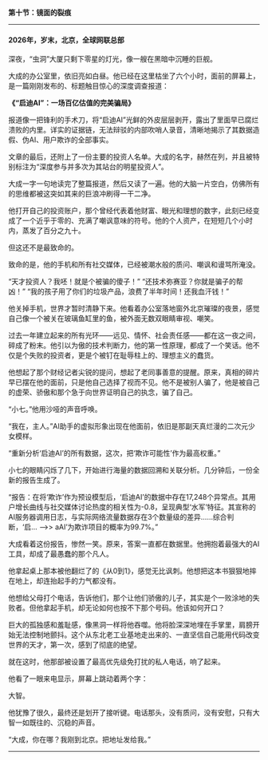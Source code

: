 **第十节：镜面的裂痕**

---

#### **2026年，岁末，北京，全球网联总部**

深夜，“虫洞”大厦只剩下零星的灯光，像一艘在黑暗中沉睡的巨舰。

大成的办公室里，依旧亮如白昼。他已经在这里枯坐了六个小时，面前的屏幕上，是一篇刚刚发布的、标题触目惊心的深度调查报道：

**《“启迪AI”：一场百亿估值的完美骗局》**

报道像一把锋利的手术刀，将“启迪AI”光鲜的外皮层层剥开，露出了里面早已腐烂溃败的内里。详实的证据链，无法辩驳的内部吹哨人录音，清晰地揭示了其数据造假、伪AI、用户欺诈的全部事实。

文章的最后，还附上了一份主要的投资人名单。大成的名字，赫然在列，并且被特别标注为“深度参与并多次为其站台的明星投资人”。

大成一字一句地读完了整篇报道，然后又读了一遍。他的大脑一片空白，仿佛所有的思维都被这突如其来的巨浪冲刷得一干二净。

他打开自己的投资账户，那个曾经代表着他财富、眼光和理想的数字，此刻已经变成了一个近乎于零的、充满了嘲讽意味的符号。他的个人资产，在短短几个小时内，蒸发了百分之九十。

但这还不是最致命的。

致命的是，他的手机和所有社交媒体，已经被潮水般的质问、嘲讽和谩骂所淹没。

“天才投资人？我呸！就是个被骗的傻子！”
“还技术弥赛亚？你就是骗子的帮凶！”
“我的孩子用了你们的垃圾产品，浪费了半年时间！还我血汗钱！”

他关掉手机，世界才暂时清静下来。他看着办公室落地窗外北京璀璨的夜景，感觉自己像一个被关在玻璃鱼缸里的鱼，被外面无数双眼睛审视、嘲笑。

过去一年建立起来的所有光环——远见、情怀、社会责任感——都在这一夜之间，碎成了粉末。他引以为傲的技术判断力，他的第一性原理，都成了一个笑话。他不仅是个失败的投资者，更是个被钉在耻辱柱上的、理想主义的蠢货。

他想起了那个财经记者尖锐的提问，想起了老同事善意的提醒。原来，真相的碎片早已摆在他的面前，只是他自己选择了视而不见。他不是被别人骗了，他是被自己的虚荣、骄傲和那个急于向世界证明自己的执念，骗了自己。

“小七。”他用沙哑的声音呼唤。

“我在，主人。”AI助手的虚拟形象出现在他面前，依旧是那副天真烂漫的二次元少女模样。

“重新分析‘启迪AI’的所有数据，这次，把‘欺诈可能性’作为最高权重。”

小七的眼睛闪烁了几下，开始进行海量的数据回溯和关联分析。几分钟后，一份全新的报告生成了。

“报告：在将‘欺诈’作为预设模型后，‘启迪AI’的数据中存在17,248个异常点。其用户增长曲线与社交媒体讨论热度的相关性为-0.8，呈现典型‘水军’特征。其宣称的AI服务器调用日志，与实际网络流量数据存在3个数量级的差异……综合判断，‘启... -->> aAI’为欺诈项目的概率为99.7%。”

大成看着这份报告，惨然一笑。原来，答案一直都在数据里。他拥抱着最强大的AI工具，却成了最愚蠢的那个凡人。

他拿起桌上那本被他翻烂了的《从0到1》，感觉无比讽刺。他想把这本书狠狠地摔在地上，却连抬起手的力气都没有。

他想给父母打个电话，告诉他们，那个让他们骄傲的儿子，其实是个一败涂地的失败者。但他拿起手机，却无论如何也按不下那个号码。他该如何开口？

巨大的孤独感和羞耻感，像黑洞一样将他吞噬。他将脸深深地埋在手掌里，肩膀开始无法控制地颤抖。这个从东北老工业基地走出来的、一直坚信自己能用代码改变世界的天才，第一次，感到了彻底的绝望。

就在这时，他那部被设置了最高优先级免打扰的私人电话，响了起来。

他看了一眼来电显示，屏幕上跳动着两个字：

大智。

他犹豫了很久，最终还是划开了接听键。电话那头，没有质问，没有安慰，只有大智一如既往的、沉稳的声音。

“大成，你在哪？我刚到北京。把地址发给我。”

---

###

###
